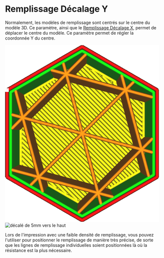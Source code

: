 Remplissage Décalage Y
===

Normalement, les modèles de remplissage sont centrés sur le centre du modèle 3D. Ce paramètre, ainsi que le [Remplissage Décalage X](./infill_offset_x.md), permet de déplacer le centre du modèle. Ce paramètre permet de régler la coordonnée Y du centre.

![Infill is centrred](../../../articles/images/infill_offset_xy_0.png)
![décalé de 5mm vers le haut](../../../articles/images/infill_offset_y_5.png)

Lors de l'impression avec une faible densité de remplissage, vous pouvez l'utiliser pour positionner le remplissage de manière très précise, de sorte que les lignes de remplissage individuelles soient positionnées là où la résistance est la plus nécessaire.
